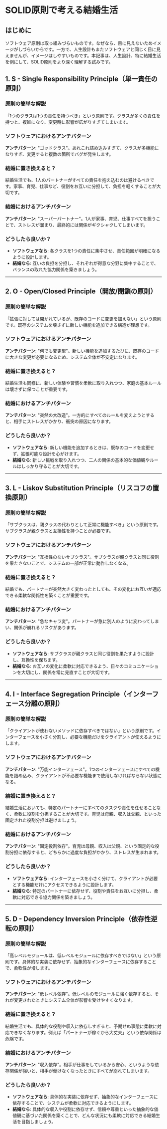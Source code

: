# SOLID原則で考える結婚生活

## はじめに

ソフトウェア原則は取っ組みづらいものです。なぜなら、目に見えないためイメージがしづらいからです。一方で、人生設計もまたソフトウェアと同じく目に見えませんが、イメージはしやすいものです。本記事は、人生設計、特に結婚生活を例にして、SOLID原則をより深く理解する試みです。

## 1. S - Single Responsibility Principle（単一責任の原則）

### 原則の簡単な解説

「1つのクラスは1つの責任を持つべき」という原則です。クラスが多くの責任を持つと、複雑になり、変更時に影響が広がりすぎてしまいます。

### ソフトウェアにおけるアンチパターン  

**アンチパターン**: "ゴッドクラス"。あれこれ詰め込みすぎて、クラスが多機能になりすぎ、変更すると複数の箇所でバグが発生します。

### 結婚に置き換えると？  

結婚生活でも、1人のパートナーがすべての責任を抱え込むのは避けるべきです。家事、育児、仕事など、役割をお互いに分担して、負担を軽くすることが大切です。

### 結婚におけるアンチパターン  

**アンチパターン**: "スーパーパートナー"。1人が家事、育児、仕事すべてを担うことで、ストレスが溜まり、最終的には関係がギクシャクしてしまいます。

### どうしたら良いか？

- **ソフトウェアなら**: 各クラスを1つの責任に集中させ、責任範囲が明確になるように設計します。
- **結婚なら**: 互いの負担を分担し、それぞれが得意な分野に集中することで、バランスの取れた協力関係を築きましょう。

---

## 2. O - Open/Closed Principle（開放/閉鎖の原則）

### 原則の簡単な解説  

「拡張に対しては開かれているが、既存のコードに変更を加えない」という原則です。既存のシステムを壊さずに新しい機能を追加できる構造が理想です。

### ソフトウェアにおけるアンチパターン  

**アンチパターン**: "何でも変更型"。新しい機能を追加するたびに、既存のコードに大きな変更が必要になるため、システム全体が不安定になります。

### 結婚に置き換えると？  

結婚生活も同様に、新しい体験や習慣を柔軟に取り入れつつ、家庭の基本ルールは壊さずに保つことが重要です。

### 結婚におけるアンチパターン  

**アンチパターン**: "突然の大改造"。一方的にすべてのルールを変えようとすると、相手にストレスがかかり、衝突の原因になります。

### どうしたら良いか？

- **ソフトウェアなら**: 新しい機能を追加するときは、既存のコードを変更せず、拡張可能な設計を心がけます。
- **結婚なら**: 新しい挑戦を取り入れつつ、二人の関係の基本的な価値観やルールはしっかり守ることが大切です。

---

## 3. L - Liskov Substitution Principle（リスコフの置換原則）

### 原則の簡単な解説  

「サブクラスは、親クラスの代わりとして正常に機能すべき」という原則です。サブクラスが親クラスと互換性を持つことが必要です。

### ソフトウェアにおけるアンチパターン  

**アンチパターン**: "互換性のないサブクラス"。サブクラスが親クラスと同じ役割を果たさないことで、システムの一部が正常に動作しなくなる。

### 結婚に置き換えると？  

結婚でも、パートナーが突然大きく変わったとしても、その変化にお互いが適応できる柔軟な関係性を築くことが重要です。

### 結婚におけるアンチパターン  

**アンチパターン**: "急なキャラ変"。パートナーが急に別人のように変わってしまい、関係が崩れるリスクがあります。

### どうしたら良いか？

- **ソフトウェアなら**: サブクラスが親クラスと同じ役割を果たすように設計し、互換性を保ちます。
- **結婚なら**: お互いの変化に柔軟に対応できるよう、日々のコミュニケーションを大切にし、関係を常に見直すことが大切です。

---

## 4. I - Interface Segregation Principle（インターフェース分離の原則）

### 原則の簡単な解説  

「クライアントが使わないメソッドに依存すべきではない」という原則です。インターフェースを小さく分割し、必要な機能だけをクライアントが使えるようにします。

### ソフトウェアにおけるアンチパターン  

**アンチパターン**: "万能インターフェース"。1つのインターフェースにすべての機能を詰め込み、クライアントが不必要な機能まで使用しなければならない状態になる。

### 結婚に置き換えると？  

結婚生活においても、特定のパートナーにすべてのタスクや責任を任せることなく、柔軟に役割を分担することが大切です。育児は母親、収入は父親、といった固定された役割分担は避けましょう。

### 結婚におけるアンチパターン  

**アンチパターン**: "固定役割依存"。育児は母親、収入は父親、という固定的な役割分担に依存すると、どちらかに過度な負担がかかり、ストレスが生まれます。

### どうしたら良いか？

- **ソフトウェアなら**: インターフェースを小さく分けて、クライアントが必要とする機能だけにアクセスできるように設計します。
- **結婚なら**: 特定のパートナーに依存せず、役割や責任をお互いに分担し、柔軟に対応できる協力関係を築きましょう。

---

## 5. D - Dependency Inversion Principle（依存性逆転の原則）

### 原則の簡単な解説  

「高レベルモジュールは、低レベルモジュールに依存すべきではない」という原則です。具体的な実装に依存せず、抽象的なインターフェースに依存することで、柔軟性が増します。

### ソフトウェアにおけるアンチパターン  

**アンチパターン**: "低レベル依存"。低レベルのモジュールに強く依存すると、それが変更されたときにシステム全体が影響を受けやすくなります。

### 結婚に置き換えると？  

結婚生活でも、具体的な役割や収入に依存しすぎると、予期せぬ事態に柔軟に対応できなくなります。例えば「パートナーが稼ぐから大丈夫」という依存関係は危険です。

### 結婚におけるアンチパターン  

**アンチパターン**: "収入依存"。相手が仕事をしているから安心、というような依存関係が強いと、相手が働けなくなったときにすべてが崩れてしまいます。

### どうしたら良いか？

- **ソフトウェアなら**: 具体的な実装に依存せず、抽象的なインターフェースに依存することで、システムが柔軟に対応できるようにします。
- **結婚なら**: 具体的な収入や役割に依存せず、信頼や尊重といった抽象的な価値観に基づいた関係を築くことで、どんな状況にも柔軟に対応できる結婚生活を目指しましょう。
